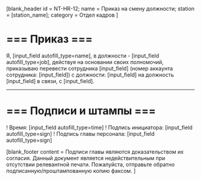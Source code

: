 [blank_header
id = NT-HR-12;
name = Приказ на смену должности;
station = [station_name];
category = Отдел кадров
]

# === Приказ ===

Я, [input_field autofill_type=name], в должности - [input_field autofill_type=job], действуя на основании своих полномочий,
приказываю перевести сотрудника [input_field] (номер аккаунта сотрудника: [input_field]) с должности: [input_field] на должность [input_field] в связи, с [input_field].

---

# === Подписи и штампы ===

! Время: [input_field autofill_type=time]
! Подпись инициатора: [input_field autofill_type=sign]
! Подпись главы персонала: [input_field autofill_type=sign]

[blank_footer
content = Подписи главы являются доказательством их согласия.
Данный документ является недействительным при отсутствии релевантной печати.
Пожалуйста, отправьте обратно подписанную/проштампованную копию факсом.
]
